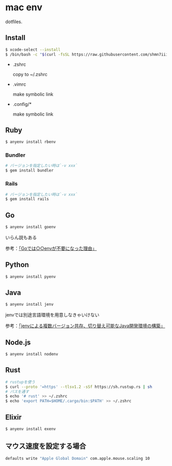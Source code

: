 # mac env

dotfiles.

## Install

```bash
$ xcode-select --install
$ /bin/bash -c "$(curl -fsSL https://raw.githubusercontent.com/shmn7iii/dotfiles/main/.shmn7iii)"
```

- .zshrc

    copy to ~/.zshrc
    
- .vimrc

    make symbolic link
    
- .config/*

    make symbolic link

## Ruby

```bash
$ anyenv install rbenv
```

### Bundler

```bash
# バージョンを指定したい時は`-v xxx`
$ gem install bundler
```

### Rails
```bash
# バージョンを指定したい時は`-v xxx`
$ gem install rails
```

## Go

```bash
$ anyenv install goenv
```

いらん説もある

参考：[「Goでは○○envが不要になった理由」](https://tenntenn.dev/ja/posts/2021-06-27-xxenv/)

## Python

```bash
$ anyenv install pyenv
```

## Java
```bash
$ anyenv install jenv
```

jenvでは別途言語環境を用意しなきゃいけない

参考：[「jenvによる複数バージョン共存、切り替え可能なJava開発環境の構築」](https://startappdevfrom35.com/multiversionjavadevenv/)

## Node.js

```bash
$ anyenv install nodenv
```

## Rust

```bash
# rustupを使う
$ curl --proto '=https' --tlsv1.2 -sSf https://sh.rustup.rs | sh
# パスを通す
$ echo '# rust' >> ~/.zshrc
$ echo 'export PATH=$HOME/.cargo/bin:$PATH' >> ~/.zshrc
```

## Elixir

```bash
$ anyenv install exenv
```

## マウス速度を設定する場合

```bash
defaults write "Apple Global Domain" com.apple.mouse.scaling 10
```
